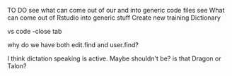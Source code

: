 TO DO
see what can come out of our and into generic code files
see What can come out of Rstudio into generic stuff
Create new training Dictionary

vs code 
-close tab

why do we have both edit.find and user.find?

I think dictation speaking is active. Maybe shouldn't be?
is that Dragon or Talon?